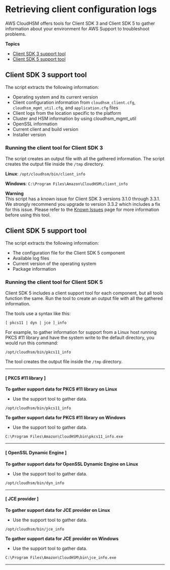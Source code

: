 # Retrieving client configuration logs<a name="troubleshooting-log-collection-script"></a>

AWS CloudHSM offers tools for Client SDK 3 and Client SDK 5 to gather information about your environment for AWS Support to troubleshoot problems\. 

**Topics**
+ [Client SDK 3 support tool](#support-tool-sdk3)
+ [Client SDK 5 support tool](#support-tool-sdk5)

## Client SDK 3 support tool<a name="support-tool-sdk3"></a>

The script extracts the following information:
+ Operating system and its current version
+ Client configuration information from `cloudhsm_client.cfg`, `cloudhsm_mgmt_util.cfg`, and `application.cfg` files
+ Client logs from the location specific to the platform
+ Cluster and HSM information by using cloudhsm\_mgmt\_util
+ OpenSSL information
+ Current client and build version
+ Installer version

### Running the client tool for Client SDK 3<a name="running-script"></a>

The script creates an output file with all the gathered information\. The script creates the output file inside the `/tmp` directory\.

**Linux**: `/opt/cloudhsm/bin/client_info`

**Windows**: `C:\Program Files\Amazon\CloudHSM\client_info`

**Warning**  
This script has a known issue for Client SDK 3 versions 3\.1\.0 through 3\.3\.1\. We strongly recommend you upgrade to version 3\.3\.2 which includes a fix for this issue\. Please refer to the [Known Issues](https://docs.aws.amazon.com/cloudhsm/latest/userguide/ki-all.html#ki-all-9) page for more information before using this tool\.

## Client SDK 5 support tool<a name="support-tool-sdk5"></a>

The script extracts the following information:
+ The configuration file for the Client SDK 5 component
+ Available log files
+ Current version of the operating system
+ Package information

### Running the client tool for Client SDK 5<a name="running-sdk5"></a>

Client SDK 5 includes a client support tool for each component, but all tools function the same\. Run the tool to create an output file with all the gathered information\. 

The tools use a syntax like this: 

```
[ pkcs11 | dyn | jce ]_info
```

For example, to gather information for support from a Linux host running PKCS \#11 library and have the system write to the default directory, you would run this command: 

```
/opt/cloudhsm/bin/pkcs11_info
```

The tool creates the output file inside the `/tmp` directory\.

------
#### [ PKCS \#11 library ]

**To gather support data for PKCS \#11 library on Linux**
+  Use the support tool to gather data\. 

  ```
  /opt/cloudhsm/bin/pkcs11_info
  ```

**To gather support data for PKCS \#11 library on Windows**
+  Use the support tool to gather data\. 

  ```
  C:\Program Files\Amazon\CloudHSM\bin\pkcs11_info.exe
  ```

------
#### [ OpenSSL Dynamic Engine ]

**To gather support data for OpenSSL Dynamic Engine on Linux**
+  Use the support tool to gather data\. 

  ```
  /opt/cloudhsm/bin/dyn_info
  ```

------
#### [ JCE provider ]

**To gather support data for JCE provider on Linux**
+  Use the support tool to gather data\. 

  ```
  /opt/cloudhsm/bin/jce_info
  ```

**To gather support data for JCE provider on Windows**
+  Use the support tool to gather data\. 

  ```
  C:\Program Files\Amazon\CloudHSM\bin\jce_info.exe
  ```

------